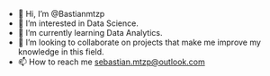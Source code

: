 - 👋 Hi, I’m @Bastianmtzp
- 👀 I’m interested in Data Science.
- 🌱 I’m currently learning Data Analytics.
- 💞️ I’m looking to collaborate on projects that make me improve my knowledge in this field.
- 📫 How to reach me sebastian.mtzp@outlook.com

<!---
Bastianmtzp/Bastianmtzp is a ✨ special ✨ repository because its `README.md` (this file) appears on your GitHub profile.
You can click the Preview link to take a look at your changes.
--->
